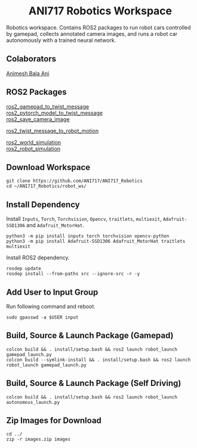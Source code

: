 
<p align="center">
  <h1 align="center">ANI717 Robotics Workspace</h1>
</p>

Robotics workspace. Contains ROS2 packages to run robot cars controlled by gamepad, collects annotated camera images, and runs a robot car autonomously with a trained neural network.<br/>

## Colaborators
[Animesh Bala Ani](https://www.linkedin.com/in/ani717/)<br/>

## ROS2 Packages
[ros2_gamepad_to_twist_message](https://github.com/ANI717/ANI717_Robotics/tree/main/robot_ws/src/ros2_gamepad_to_twist_message)<br/>
[ros2_pytorch_model_to_twist_message](https://github.com/ANI717/ANI717_Robotics/tree/main/robot_ws/src/ros2_pytorch_model_to_twist_message)<br/>
[ros2_save_camera_image](https://github.com/ANI717/ANI717_Robotics/tree/main/robot_ws/src/ros2_save_camera_image)<br/>

[ros2_twist_message_to_robot_motion](https://github.com/ANI717/ANI717_Robotics/tree/main/robot_ws/src/ros2_twist_message_to_robot_motion)<br/>

[ros2_world_simulation](https://github.com/ANI717/ANI717_Robotics/tree/main/simulation_ws/src/ros2_world_simulation)<br/>
[ros2_robot_simulation](https://github.com/ANI717/ANI717_Robotics/tree/main/simulation_ws/src/ros2_robot_simulation)<br/>

## Download Workspace
```
git clone https://github.com/ANI717/ANI717_Robotics
cd ~/ANI717_Robotics/robot_ws/
```

## Install Dependency
Install `Inputs`, `Torch`, `Torchvision`, `Opencv`, `traitlets`, `multiexit`, `Adafruit-SSD1306` and `Adafruit_MotorHat`.<br/>
```
python3 -m pip install inputs torch torchvision opencv-python
python3 -m pip install Adafruit-SSD1306 Adafruit_MotorHat traitlets multiexit
```
Install ROS2 dependency.<br/>
```
rosdep update
rosdep install --from-paths src --ignore-src -r -y
```

## Add User to Input Group
Run following command and reboot.<br/>
```
sudo gpasswd -a $USER input
```

## Build, Source & Launch Package (Gamepad)
```
colcon build && . install/setup.bash && ros2 launch robot_launch gamepad_launch.py
colcon build --symlink-install && . install/setup.bash && ros2 launch robot_launch gamepad_launch.py
```

## Build, Source & Launch Package (Self Driving)
```
colcon build && . install/setup.bash && ros2 launch robot_launch autonomous_launch.py
```

## Zip Images for Download
```
cd ../
zip -r images.zip images
```
